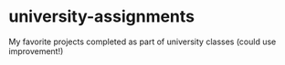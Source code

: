 # university-assignments
My favorite projects completed as part of university classes (could use improvement!)
